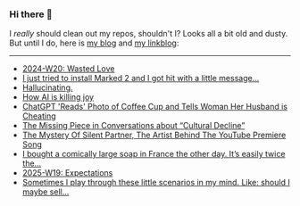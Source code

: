 ### Hi there 👋

I _really_ should clean out my repos, shouldn't I? Looks all a bit old and dusty. But until I do, here is [my blog](https://lostfocus.de/) and [my linkblog](https://dominikschwind.com/links):

--- 

<!-- POST-LIST:START -->
- [2024-W20: Wasted Love](https://lostfocus.de/2025/05/18/2024-w20-wasted-love/)
- [I just tried to install Marked 2 and I got hit with a little message…](https://lostfocus.de/2025/05/18/234623/)
- [Hallucinating.](https://ethanmarcotte.com/wrote/hallucinating/)
- [How AI is killing joy](https://leah.is/posts/ai_is_killing_joy/)
- [ChatGPT &#39;Reads&#39; Photo of Coffee Cup and Tells Woman Her Husband is Cheating](https://petapixel.com/2025/05/14/chatgpt-reads-photo-of-coffee-cup-and-tells-woman-her-husband-is-cheating/)
- [The Missing Piece in Conversations about “Cultural Decline”](https://culture.ghost.io/the-missing-piece-in-conversations-about-cultural-decline/)
- [The Mystery Of Silent Partner, The Artist Behind The YouTube Premiere Song](https://uproxx.com/music/silent-partner-youtube-premiere-song/)
- [I bought a comically large soap in France the other day. It’s easily twice the…](https://lostfocus.de/2025/05/12/234613/)
- [2025-W19: Expectations](https://lostfocus.de/2025/05/11/2025-w19-expectations/)
- [Sometimes I play through these little scenarios in my mind. Like: should I maybe sell…](https://lostfocus.de/2025/05/09/234601/)
<!-- POST-LIST:END -->

<!--
**lostfocus/lostfocus** is a ✨ _special_ ✨ repository because its `README.md` (this file) appears on your GitHub profile.

Here are some ideas to get you started:

- 🔭 I’m currently working on ...
- 🌱 I’m currently learning ...
- 👯 I’m looking to collaborate on ...
- 🤔 I’m looking for help with ...
- 💬 Ask me about ...
- 📫 How to reach me: ...
- 😄 Pronouns: ...
- ⚡ Fun fact: ...
-->
